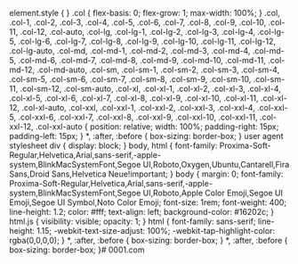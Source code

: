 element.style {
}
.col {
    flex-basis: 0;
    flex-grow: 1;
    max-width: 100%;
}
.col, .col-1, .col-2, .col-3, .col-4, .col-5, .col-6, .col-7, .col-8, .col-9, .col-10, .col-11, .col-12, .col-auto, .col-lg, .col-lg-1, .col-lg-2, .col-lg-3, .col-lg-4, .col-lg-5, .col-lg-6, .col-lg-7, .col-lg-8, .col-lg-9, .col-lg-10, .col-lg-11, .col-lg-12, .col-lg-auto, .col-md, .col-md-1, .col-md-2, .col-md-3, .col-md-4, .col-md-5, .col-md-6, .col-md-7, .col-md-8, .col-md-9, .col-md-10, .col-md-11, .col-md-12, .col-md-auto, .col-sm, .col-sm-1, .col-sm-2, .col-sm-3, .col-sm-4, .col-sm-5, .col-sm-6, .col-sm-7, .col-sm-8, .col-sm-9, .col-sm-10, .col-sm-11, .col-sm-12, .col-sm-auto, .col-xl, .col-xl-1, .col-xl-2, .col-xl-3, .col-xl-4, .col-xl-5, .col-xl-6, .col-xl-7, .col-xl-8, .col-xl-9, .col-xl-10, .col-xl-11, .col-xl-12, .col-xl-auto, .col-xxl, .col-xxl-1, .col-xxl-2, .col-xxl-3, .col-xxl-4, .col-xxl-5, .col-xxl-6, .col-xxl-7, .col-xxl-8, .col-xxl-9, .col-xxl-10, .col-xxl-11, .col-xxl-12, .col-xxl-auto {
    position: relative;
    width: 100%;
    padding-right: 15px;
    padding-left: 15px;
}
*, :after, :before {
    box-sizing: border-box;
}
user agent stylesheet
div {
    display: block;
}
body, html {
    font-family: Proxima-Soft-Regular,Helvetica,Arial,sans-serif,-apple-system,BlinkMacSystemFont,Segoe UI,Roboto,Oxygen,Ubuntu,Cantarell,Fira Sans,Droid Sans,Helvetica Neue!important;
}
body {
    margin: 0;
    font-family: Proxima-Soft-Regular,Helvetica,Arial,sans-serif,-apple-system,BlinkMacSystemFont,Segoe UI,Roboto,Apple Color Emoji,Segoe UI Emoji,Segoe UI Symbol,Noto Color Emoji;
    font-size: 1rem;
    font-weight: 400;
    line-height: 1.2;
    color: #fff;
    text-align: left;
    background-color: #16202c;
}
html.js {
    visibility: visible;
    opacity: 1;
}
html {
    font-family: sans-serif;
    line-height: 1.15;
    -webkit-text-size-adjust: 100%;
    -webkit-tap-highlight-color: rgba(0,0,0,0);
}
*, :after, :before {
    box-sizing: border-box;
}
*, :after, :before {
    box-sizing: border-box;
}# 0001.com
